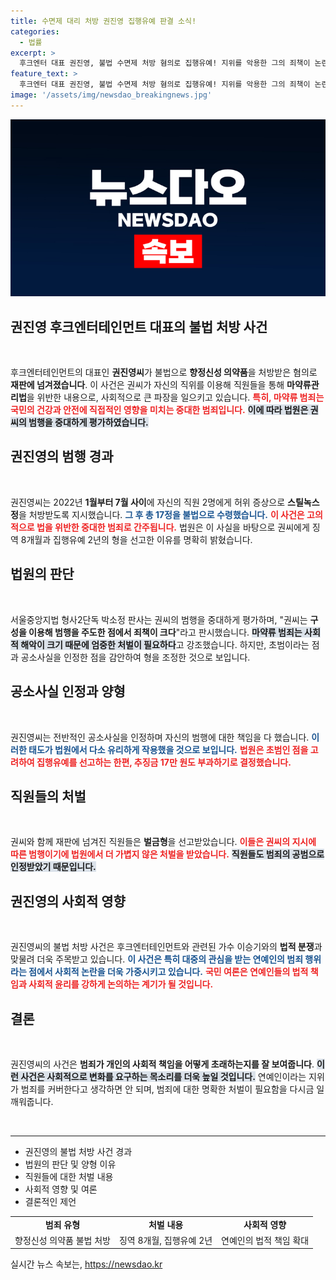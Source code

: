 ```yaml
---
title: 수면제 대리 처방 권진영 집행유예 판결 소식!
categories:
  - 법률
excerpt: >
  후크엔터 대표 권진영, 불법 수면제 처방 혐의로 집행유예! 지위를 악용한 그의 죄책이 논란의 중심에. 초범이지만, 국민 건강을 해치는 중대 범죄가 왜 이토록 심각한지 주목해야 할 때입니다.
feature_text: >
  후크엔터 대표 권진영, 불법 수면제 처방 혐의로 집행유예! 지위를 악용한 그의 죄책이 논란의 중심에. 초범이지만, 국민 건강을 해치는 중대 범죄가 왜 이토록 심각한지 주목해야 할 때입니다.
image: '/assets/img/newsdao_breakingnews.jpg'
---
```


<p><img src="/assets/img/newsdao_breakingnews.jpg" alt="ontimetimes 속보" /></p>

<h2 data-ke-size="size26">권진영 후크엔터테인먼트 대표의 불법 처방 사건</h2>

<p data-ke-size="size16">&nbsp;</p>  

<p>후크엔터테인먼트의 대표인 <strong>권진영씨</strong>가 불법으로 <strong>향정신성 의약품</strong>을 처방받은 혐의로 <strong>재판에 넘겨졌습니다</strong>. 이 사건은 권씨가 자신의 직위를 이용해 직원들을 통해 <strong>마약류관리법</strong>을 위반한 내용으로, 사회적으로 큰 파장을 일으키고 있습니다. <b><span style="color: #ee2323;">특히, 마약류 범죄는 국민의 건강과 안전에 직접적인 영향을 미치는 중대한 범죄입니다.</span></b> <b><span style="background-color: #21538527;">이에 따라 법원은 권씨의 범행을 중대하게 평가하였습니다.</span></b> </p>

<h2 data-ke-size="size26">권진영의 범행 경과</h2>

<p data-ke-size="size16">&nbsp;</p>  

<p>권진영씨는 2022년 <strong>1월부터 7월 사이</strong>에 자신의 직원 2명에게 허위 증상으로 <strong>스틸녹스정</strong>을 처방받도록 지시했습니다. <b><span style="color: #1a5490;">그 후 총 17정을 불법으로 수령했습니다.</span></b> <b><span style="color: #ee2323;">이 사건은 고의적으로 법을 위반한 중대한 범죄로 간주됩니다.</span></b> 법원은 이 사실을 바탕으로 권씨에게 징역 8개월과 집행유예 2년의 형을 선고한 이유를 명확히 밝혔습니다.</p>

<h2 data-ke-size="size26">법원의 판단</h2>

<p data-ke-size="size16">&nbsp;</p>  

<p>서울중앙지법 형사2단독 박소정 판사는 권씨의 범행을 중대하게 평가하며, "권씨는 <strong>구성을 이용해 범행을 주도한 점에서 죄책이 크다</strong>"라고 판시했습니다. <b><span style="background-color: #21538527;">마약류 범죄는 사회적 해악이 크기 때문에 엄중한 처벌이 필요하다</span></b>고 강조했습니다. 하지만, 초범이라는 점과 공소사실을 인정한 점을 감안하여 형을 조정한 것으로 보입니다.</p>

<h2 data-ke-size="size26">공소사실 인정과 양형</h2>

<p data-ke-size="size16">&nbsp;</p>  

<p>권진영씨는 전반적인 공소사실을 인정하며 자신의 범행에 대한 책임을 다 했습니다. <b><span style="color: #1a5490;">이러한 태도가 법원에서 다소 유리하게 작용했을 것으로 보입니다.</span></b> <b><span style="color: #ee2323;">법원은 초범인 점을 고려하여 집행유예를 선고하는 한편, 추징금 17만 원도 부과하기로 결정했습니다.</span></b> </p>

<h2 data-ke-size="size26">직원들의 처벌</h2>

<p data-ke-size="size16">&nbsp;</p>  

<p>권씨와 함께 재판에 넘겨진 직원들은 <strong>벌금형</strong>을 선고받았습니다. <b><span style="color: #ee2323;">이들은 권씨의 지시에 따른 범행이기에 법원에서 더 가볍지 않은 처벌을 받았습니다.</span></b> <b><span style="background-color: #21538527;">직원들도 범죄의 공범으로 인정받았기 때문입니다.</span></b></p>

<h2 data-ke-size="size26">권진영의 사회적 영향</h2>

<p data-ke-size="size16">&nbsp;</p>  

<p>권진영씨의 불법 처방 사건은 후크엔터테인먼트와 관련된 가수 이승기와의 <strong>법적 분쟁</strong>과 맞물려 더욱 주목받고 있습니다. <b><span style="color: #1a5490;">이 사건은 특히 대중의 관심을 받는 연예인의 범죄 행위라는 점에서 사회적 논란을 더욱 가중시키고 있습니다.</span></b> <b><span style="color: #ee2323;">국민 여론은 연예인들의 법적 책임과 사회적 윤리를 강하게 논의하는 계기가 될 것입니다.</span></b></p>

<h2 data-ke-size="size26">결론</h2>

<p data-ke-size="size16">&nbsp;</p>  

<p>권진영씨의 사건은 <strong>범죄가 개인의 사회적 책임을 어떻게 초래하는지를 잘 보여줍니다</strong>. <b><span style="background-color: #21538527;">이런 사건은 사회적으로 변화를 요구하는 목소리를 더욱 높일 것입니다.</span></b> 연예인이라는 지위가 범죄를 커버한다고 생각하면 안 되며, 범죄에 대한 명확한 처벌이 필요함을 다시금 일깨워줍니다. </p>

<p data-ke-size="size16">&nbsp;</p>  

<hr>  

<ul>
<li>권진영의 불법 처방 사건 경과</li>
<li>법원의 판단 및 양형 이유</li>
<li>직원들에 대한 처벌 내용</li>
<li>사회적 영향 및 여론</li>
<li>결론적인 제언</li>
</ul>

<table style="width: 100%; border-collapse: collapse;">
<tr>
<td style="text-align: center; height: 17px;"><b>범죄 유형</b></td>
<td style="text-align: center; height: 17px;"><b>처벌 내용</b></td>
<td style="text-align: center; height: 17px;"><b>사회적 영향</b></td>
</tr>
<tr>
<td style="text-align: center; height: 17px;">향정신성 의약품 불법 처방</td>
<td style="text-align: center; height: 17px;">징역 8개월, 집행유예 2년</td>
<td style="text-align: center; height: 17px;">연예인의 법적 책임 확대</td>
</tr>
</table>
실시간 뉴스 속보는, <a href="https://newsdao.kr" rel="dofollow">https://newsdao.kr</a>


